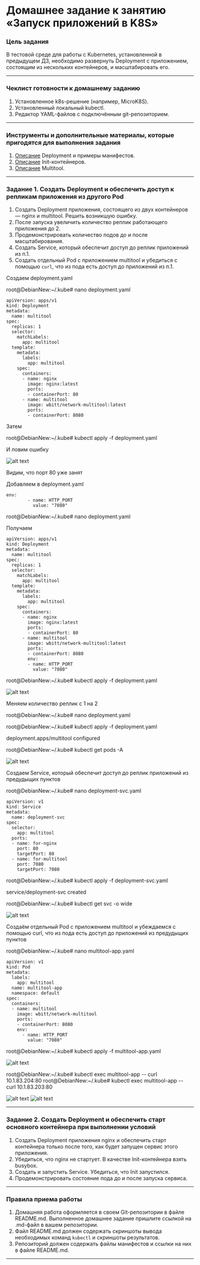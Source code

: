 # Домашнее задание к занятию «Запуск приложений в K8S»

### Цель задания

В тестовой среде для работы с Kubernetes, установленной в предыдущем ДЗ, необходимо развернуть Deployment с приложением, состоящим из нескольких контейнеров, и масштабировать его.

------

### Чеклист готовности к домашнему заданию

1. Установленное k8s-решение (например, MicroK8S).
2. Установленный локальный kubectl.
3. Редактор YAML-файлов с подключённым git-репозиторием.

------

### Инструменты и дополнительные материалы, которые пригодятся для выполнения задания

1. [Описание](https://kubernetes.io/docs/concepts/workloads/controllers/deployment/) Deployment и примеры манифестов.
2. [Описание](https://kubernetes.io/docs/concepts/workloads/pods/init-containers/) Init-контейнеров.
3. [Описание](https://github.com/wbitt/Network-MultiTool) Multitool.

------

### Задание 1. Создать Deployment и обеспечить доступ к репликам приложения из другого Pod

1. Создать Deployment приложения, состоящего из двух контейнеров — nginx и multitool. Решить возникшую ошибку.
2. После запуска увеличить количество реплик работающего приложения до 2.
3. Продемонстрировать количество подов до и после масштабирования.
4. Создать Service, который обеспечит доступ до реплик приложений из п.1.
5. Создать отдельный Pod с приложением multitool и убедиться с помощью `curl`, что из пода есть доступ до приложений из п.1.

Создаем deployment.yaml

root@DebianNew:~/.kube# nano deployment.yaml 

```
apiVersion: apps/v1
kind: Deployment
metadata:
  name: multitool
spec:
  replicas: 1
  selector:
    matchLabels:
      app: multitool
  template:
    metadata:
      labels:
        app: multitool
    spec:
      containers:
      - name: nginx
        image: nginx:latest
        ports:
        - containerPort: 80
      - name: multitool
        image: wbitt/network-multitool:latest
        ports:
        - containerPort: 8080
```

Затем 

root@DebianNew:~/.kube# kubectl apply -f deployment.yaml

И ловим ошибку

![alt text](https://github.com/MaratKN/kuber-homeworks-03/blob/main/1.png)

Видим, что порт 80 уже занят

Добавляем в deployment.yaml 

```
env:
        - name: HTTP_PORT
          value: "7080"
```

root@DebianNew:~/.kube# nano deployment.yaml 

Получаем

```
apiVersion: apps/v1
kind: Deployment
metadata:
  name: multitool
spec:
  replicas: 1
  selector:
    matchLabels:
      app: multitool
  template:
    metadata:
      labels:
        app: multitool
    spec:
      containers:
      - name: nginx
        image: nginx:latest
        ports:
        - containerPort: 80
      - name: multitool
        image: wbitt/network-multitool:latest
        ports:
        - containerPort: 8080
        env:
        - name: HTTP_PORT
          value: "7080"
```

root@DebianNew:~/.kube# kubectl apply -f deployment.yaml

![alt text](https://github.com/MaratKN/kuber-homeworks-03/blob/main/2.png)

Меняем количество реплик с 1 на 2

root@DebianNew:~/.kube# nano deployment.yaml 

root@DebianNew:~/.kube# kubectl apply -f deployment.yaml

deployment.apps/multitool configured

root@DebianNew:~/.kube# kubectl get pods -A

![alt text](https://github.com/MaratKN/kuber-homeworks-03/blob/main/3.png)

Создаем Service, который обеспечит доступ до реплик приложений из предудыщих пунктов

root@DebianNew:~/.kube# nano deployment-svc.yaml

```
apiVersion: v1
kind: Service
metadata:
  name: deployment-svc
spec:
  selector:
    app: multitool
  ports:
  - name: for-nginx
    port: 80
    targetPort: 80
  - name: for-multitool
    port: 7080
    targetPort: 7080
```


root@DebianNew:~/.kube# kubectl apply -f deployment-svc.yaml 

service/deployment-svc created

root@DebianNew:~/.kube# kubectl get svc -o wide 

![alt text](https://github.com/MaratKN/kuber-homeworks-03/blob/main/4.png)

Создаём отдельный Pod с приложением multitool и убеждаемся с помощью curl, что из пода есть доступ до приложений из предудыщих пунктов

root@DebianNew:~/.kube# nano multitool-app.yaml

```
apiVersion: v1
kind: Pod
metadata:
  labels:
    app: multitool
  name: multitool-app
  namespace: default
spec:
  containers:
  - name: multitool
    image: wbitt/network-multitool
    ports:
    - containerPort: 8080
    env:
      - name: HTTP_PORT
        value: "7080"
```

root@DebianNew:~/.kube# kubectl apply -f multitool-app.yaml

![alt text](https://github.com/MaratKN/kuber-homeworks-03/blob/main/5.png)

root@DebianNew:~/.kube# kubectl exec multitool-app -- curl 10.1.83.204:80 
root@DebianNew:~/.kube# kubectl exec multitool-app -- curl 10.1.83.203:80 

![alt text](https://github.com/MaratKN/kuber-homeworks-03/blob/main/6.png)
![alt text](https://github.com/MaratKN/kuber-homeworks-03/blob/main/7.png)

------

### Задание 2. Создать Deployment и обеспечить старт основного контейнера при выполнении условий

1. Создать Deployment приложения nginx и обеспечить старт контейнера только после того, как будет запущен сервис этого приложения.
2. Убедиться, что nginx не стартует. В качестве Init-контейнера взять busybox.
3. Создать и запустить Service. Убедиться, что Init запустился.
4. Продемонстрировать состояние пода до и после запуска сервиса.

------

### Правила приема работы

1. Домашняя работа оформляется в своем Git-репозитории в файле README.md. Выполненное домашнее задание пришлите ссылкой на .md-файл в вашем репозитории.
2. Файл README.md должен содержать скриншоты вывода необходимых команд `kubectl` и скриншоты результатов.
3. Репозиторий должен содержать файлы манифестов и ссылки на них в файле README.md.

------
